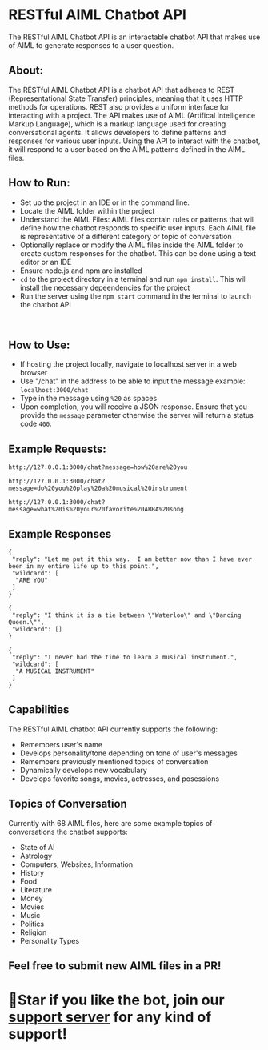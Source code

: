 # __RESTful AIML Chatbot API__

The RESTful AIML Chatbot API is an interactable chatbot API that makes use of AIML to generate responses to a user question. 

## About: 
The RESTful AIML Chatbot API is a chatbot API that adheres to REST (Representational State Transfer) principles, meaning that it uses HTTP methods for operations. REST also provides a uniform interface for interacting with a project. 
The API makes use of AIML (Artifical Intelligence Markup Language), which is a markup language used for creating conversational agents. It allows developers to define patterns and responses for various user inputs. Using the API to interact with the chatbot, it will respond to a user based on the AIML patterns defined in the AIML files. 

## How to Run: 
- Set up the project in an IDE or in the command line. 
- Locate the AIML folder within the project
- Understand the AIML Files: AIML files contain rules or patterns that will define how the chatbot responds to specific user inputs. Each AIML file is representative of a different category or topic of conversation
- Optionally replace or modify the AIML files inside the AIML folder to create custom responses for the chatbot. This can be done using a text editor or an IDE
- Ensure node.js and npm are installed
- `cd` to the project directory in a terminal and run `npm install`. This will install the necessary depeendencies for the project
- Run the server using the `npm start` command in the terminal to launch the chatbot API
<br>

## How to Use: 
- If hosting the project locally, navigate to localhost server in a web browser
- Use "/chat" in the address to be able to input the message
example: `localhost:3000/chat`
- Type in the message using `%20` as spaces
- Upon completion, you will receive a JSON response. Ensure that you provide the `message` parameter otherwise the server will return a status code `400`. 

## Example Requests: 
```
http://127.0.0.1:3000/chat?message=how%20are%20you
```
```
http://127.0.0.1:3000/chat?message=do%20you%20play%20a%20musical%20instrument
```
```
http://127.0.0.1:3000/chat?message=what%20is%20your%20favorite%20ABBA%20song
```

## Example Responses
```
{
 "reply": "Let me put it this way.  I am better now than I have ever been in my entire life up to this point.",
 "wildcard": [
  "ARE YOU"
 ]
}
```
```
{
 "reply": "I think it is a tie between \"Waterloo\" and \"Dancing Queen.\"",
 "wildcard": []
}

```
```
{
 "reply": "I never had the time to learn a musical instrument.",
 "wildcard": [
  "A MUSICAL INSTRUMENT"
 ]
}

```

## Capabilities
The RESTful AIML chatbot API currently supports the following:
- Remembers user's name 
- Develops personality/tone depending on tone of user's messages
- Remembers previously mentioned topics of conversation 
- Dynamically develops new vocabulary
- Develops favorite songs, movies, actresses, and posessions

## Topics of Conversation
Currently with 68 AIML files, here are some example topics of conversations the chatbot supports: 
- State of AI
- Astrology
- Computers, Websites, Information
- History
- Food
- Literature
- Money
- Movies
- Music
- Politics
- Religion
- Personality Types

## Feel free to submit new AIML files in a PR!


# 🌟Star if you like the bot, join our [support server](https://discord.gg/Z4ebH8PXeA) for any kind of support!
